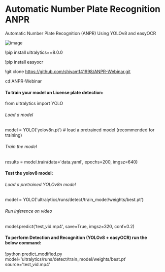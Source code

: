 # Automatic Number Plate Recognition ANPR 
Automatic Number Plate Recognition (ANPR) Using YOLOv8 and easyOCR

![image](https://github.com/AarohiSingla/Automatic-Number-Plate-Recognition--ANPR-/assets/60029146/f9e79b40-b887-4804-85c3-380dbda7a2a7)




!pip install ultralytics==8.0.0

!pip install easyocr

!git clone https://github.com/shivam141998/ANPR-Webinar.git

cd ANPR-Webinar


#### To train your model on License plate detection:

from ultralytics import YOLO

###### Load a model
model = YOLO('yolov8n.pt')  # load a pretrained model (recommended for training)

###### Train the model
results = model.train(data='data.yaml', epochs=200, imgsz=640) 


#### Test the yolov8 model:

###### Load a pretrained YOLOv8n model
model = YOLO('ultralytics/runs/detect/train_model/weights/best.pt')

###### Run inference on video
model.predict('test_vid.mp4', save=True, imgsz=320, conf=0.2)



#### To perform Detection and Recognition (YOLOv8 + easyOCR) run the below command: 

!python predict_modified.py model='ultralytics/runs/detect/train_model/weights/best.pt' source='test_vid.mp4' 
